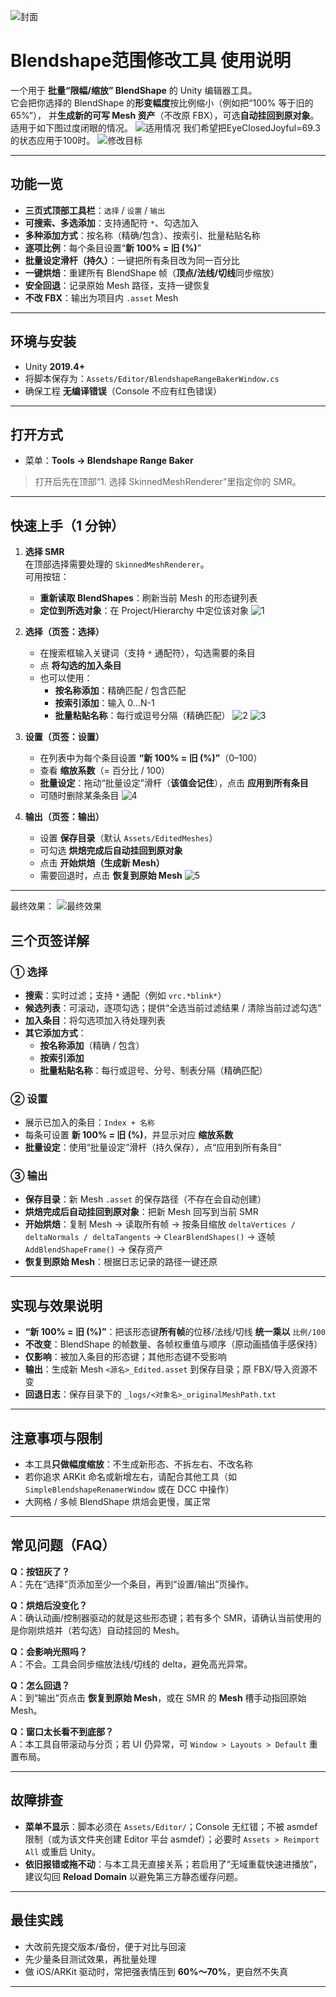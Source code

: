 ![封面](封面.png)

# Blendshape范围修改工具 使用说明

一个用于 **批量“限幅/缩放” BlendShape** 的 Unity 编辑器工具。  
它会把你选择的 BlendShape 的**形变幅度**按比例缩小（例如把“100% 等于旧的 65%”），
并**生成新的可写 Mesh 资产**（不改原 FBX），可选**自动挂回到原对象**。
适用于如下图过度闭眼的情况。
![适用情况](示意图/0001.png)
我们希望把EyeClosedJoyful=69.3的状态应用于100时。
![修改目标](示意图/0002.png)

---

## 功能一览

- **三页式顶部工具栏**：`选择` / `设置` / `输出`
- **可搜索、多选添加**：支持通配符 `*`、勾选加入
- **多种添加方式**：按名称（精确/包含）、按索引、批量粘贴名称
- **逐项比例**：每个条目设置“**新 100% = 旧 (%)**”
- **批量设定滑杆（持久）**：一键把所有条目改为同一百分比
- **一键烘焙**：重建所有 BlendShape 帧（**顶点/法线/切线**同步缩放）
- **安全回退**：记录原始 Mesh 路径，支持一键恢复
- **不改 FBX**：输出为项目内 `.asset` Mesh

---

## 环境与安装

- Unity **2019.4+**
- 将脚本保存为：`Assets/Editor/BlendshapeRangeBakerWindow.cs`
- 确保工程 **无编译错误**（Console 不应有红色错误）

---

## 打开方式

- 菜单：**Tools → Blendshape Range Baker**

> 打开后先在顶部“1. 选择 SkinnedMeshRenderer”里指定你的 SMR。

---

## 快速上手（1 分钟）

1. **选择 SMR**  
   在顶部选择需要处理的 `SkinnedMeshRenderer`。  
   可用按钮：
   - **重新读取 BlendShapes**：刷新当前 Mesh 的形态键列表  
   - **定位到所选对象**：在 Project/Hierarchy 中定位该对象
![1](示意图/0004.png)

2. **选择（页签：选择）**  
   - 在搜索框输入关键词（支持 `*` 通配符），勾选需要的条目  
   - 点 **将勾选的加入条目**  
   - 也可以使用：
     - **按名称添加**：精确匹配 / 包含匹配  
     - **按索引添加**：输入 0…N-1  
     - **批量粘贴名称**：每行或逗号分隔（精确匹配）
![2](示意图/0003.png)
![3](示意图/0005.png)

3. **设置（页签：设置）**  
   - 在列表中为每个条目设置 **“新 100% = 旧 (%)”**（0–100）  
   - 查看 **缩放系数**（= 百分比 / 100）  
   - **批量设定**：拖动“批量设定”滑杆（**该值会记住**），点击 **应用到所有条目**  
   - 可随时删除某条条目
![4](示意图/0006.png)

4. **输出（页签：输出）**  
   - 设置 **保存目录**（默认 `Assets/EditedMeshes`）  
   - 可勾选 **烘焙完成后自动挂回到原对象**  
   - 点击 **开始烘焙（生成新 Mesh）**  
   - 需要回退时，点击 **恢复到原始 Mesh**
![5](示意图/0007.png)

---

最终效果：
![最终效果](示意图/0008.png)

## 三个页签详解

### ① 选择
- **搜索**：实时过滤；支持 `*` 通配（例如 `vrc.*blink*`）  
- **候选列表**：可滚动，逐项勾选；提供“全选当前过滤结果 / 清除当前过滤勾选”  
- **加入条目**：将勾选项加入待处理列表  
- **其它添加方式**：  
  - **按名称添加**（精确 / 包含）  
  - **按索引添加**  
  - **批量粘贴名称**：每行或逗号、分号、制表分隔（精确匹配）

### ② 设置
- 展示已加入的条目：`Index + 名称`  
- 每条可设置 **新 100% = 旧 (%)**，并显示对应 **缩放系数**  
- **批量设定**：使用“批量设定”滑杆（持久保存），点“应用到所有条目”

### ③ 输出
- **保存目录**：新 Mesh `.asset` 的保存路径（不存在会自动创建）  
- **烘焙完成后自动挂回到原对象**：把新 Mesh 回写到当前 SMR  
- **开始烘焙**：复制 Mesh → 读取所有帧 → 按条目缩放 `deltaVertices / deltaNormals / deltaTangents` → `ClearBlendShapes()` → 逐帧 `AddBlendShapeFrame()` → 保存资产  
- **恢复到原始 Mesh**：根据日志记录的路径一键还原

---

## 实现与效果说明

- **“新 100% = 旧 (%)”**：把该形态键**所有帧**的位移/法线/切线 **统一乘以** `比例/100`  
- **不改变**：BlendShape 的帧数量、各帧权重值与顺序（原动画插值手感保持）  
- **仅影响**：被加入条目的形态键；其他形态键不受影响  
- **输出**：生成新 Mesh `<源名>_Edited.asset` 到保存目录；原 FBX/导入资源不变  
- **回退日志**：保存目录下的 `_logs/<对象名>_originalMeshPath.txt`

---

## 注意事项与限制

- 本工具**只做幅度缩放**：不生成新形态、不拆左右、不改名称  
- 若你追求 ARKit 命名或新增左右，请配合其他工具（如 `SimpleBlendshapeRenamerWindow` 或在 DCC 中操作）  
- 大网格 / 多帧 BlendShape 烘焙会更慢，属正常

---

## 常见问题（FAQ）

**Q：按钮灰了？**  
A：先在“选择”页添加至少一个条目，再到“设置/输出”页操作。

**Q：烘焙后没变化？**  
A：确认动画/控制器驱动的就是这些形态键；若有多个 SMR，请确认当前使用的是你刚烘焙并（若勾选）自动挂回的 Mesh。

**Q：会影响光照吗？**  
A：不会。工具会同步缩放法线/切线的 delta，避免高光异常。

**Q：怎么回退？**  
A：到“输出”页点击 **恢复到原始 Mesh**，或在 SMR 的 **Mesh** 槽手动指回原始 Mesh。

**Q：窗口太长看不到底部？**  
A：本工具自带滚动与分页；若 UI 仍异常，可 `Window > Layouts > Default` 重置布局。

---

## 故障排查

- **菜单不显示**：脚本必须在 `Assets/Editor/`；Console 无红错；不被 asmdef 限制（或为该文件夹创建 Editor 平台 asmdef）；必要时 `Assets > Reimport All` 或重启 Unity。  
- **依旧报错或拖不动**：与本工具无直接关系；若启用了“无域重载快速进播放”，建议勾回 **Reload Domain** 以避免第三方静态缓存问题。

---

## 最佳实践

- 大改前先提交版本/备份，便于对比与回滚  
- 先少量条目测试效果，再批量处理  
- 做 iOS/ARKit 驱动时，常把强表情压到 **60%～70%**，更自然不失真

---
